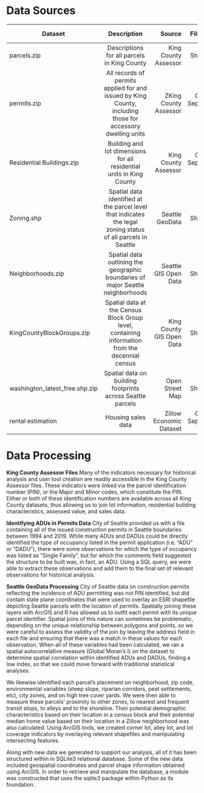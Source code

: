 
# Data Sources


| Dataset      | Description    | Source | File Type | File Size | Indicators |
| ------------- |:-------------:| -----:| ----------: | --------:| ----------:|
| parcels.zip  | Descriptions for all parcels in King County | King County Assessor | Shapefile | 30,016 KB | PIN, lot size, address |
| permits.zip  | All records of permits applied for and issued by King County, including those for accessory dwelling units    | ZKing County Assessor | Comma Separated Values | 15,352 KB | Type of occupancy, state plane coordinates |
| Residential Buildings.zip | Building and lot dimensions for all residential units in King County | King County Assessor | Comma Separated Values | 24,077 KB | Characteristics of residential dwelling and some accessory structures |
| Zoning.shp | Spatial data identified at the parcel level that indicates the legal zoning status of all parcels in Seattle | Seattle GeoData | Shapefile | | Zoning Characteristics, Shoreline locations |
| Neighborhoods.zip | Spatial data outlining the geographic boundaries of major Seattle neighborhoods | Seattle GIS Open Data | Shapefile | | Neighborhoods and subneighborhoods |
| KingCountyBlockGroups.zip | Spatial data at the Census Block Group level, containing information from the decennial census | King County GIS Open Data | Shapefile | 2 MB | Total population, median household income |
| washington_latest_free.shp.zip | Spatial data on building footprints across Seattle parcels | Open Street Map | Shapefile | 247 MB | Building footprint | 
| rental estimation | Housing sales data | Zillow Economic Dataset | Comma Separated Values |  | Median rent

Data Processing
===============

**King County Assessor Files**
Many of the indicators necessary for historical analysis and user tool creation are readily accessible in the King County Assessor files.  These indicators were linked via the parcel identification number (PIN), or the Major and Minor codes, which constitute the PIN.  Either or both of these identification numbers are available across all King County datasets, thus allowing us to join lot information, residential building characteristics, assessed value, and sales data.

**Identifying ADUs in Permits Data**
City of Seattle provided us with a file containing all of the issued construction permits in Seattle boundaries between 1994 and 2019.  While many ADUs and DADUs could be directly identified the type of occupancy listed in the permit application (i.e. “ADU” or “DADU”), there were some observations for which the type of occupancy was listed as “Single Family”, but for which the comments field suggested the structure to be built was, in fact, an ADU.  Using a SQL query, we were able to extract these observations and add them to the final set of relevant observations for historical analysis. 

**Seattle GeoData Processing**
City of Seattle data on construction permits reflecting the incidence of ADU permitting was not PIN identified, but did contain state plane coordinates that were used to overlay an ESRI shapefile depicting Seattle parcels with the location of permits.  Spatially joining these layers with ArcGIS and R has allowed us to outfit each permit with its unique parcel identifier.  Spatial joins of this nature can sometimes be problematic, depending on the unique relationship between polygons and points, so we were careful to assess the validity of the join by leaving the address field in each file and ensuring that there was a match in these values for each observation.  When all of these variables had been calculated, we ran a spatial autocorrelative measure (Global Moran’s I) on the dataset to determine spatial correlation within identified ADUs and DADUs, finding a low index, so that we could move forward with traditional statistical analyses.

We likewise identified each parcel’s placement on neighborhood, zip code, environmental variables (steep slope, riparian corridors, peat settlements, etc), city zones, and on high tree cover yards. We were then able to measure these parcels’ proximity to other zones, to nearest and frequent transit stops, to alleys and to the shoreline. Their potential demographic characteristics based on their location in a census block and their potential median home value based on their location in a Zillow neighborhood was also calculated. Using ArcGIS tools, we created corner lot, alley lot, and lot coverage indicators by overlaying relevant shapefiles and manipulating intersecting features.

Along with new data we generated to support our analysis, all of it has been structured within in SQLite3 relational database. Some of the new data included geospatial coordinates and parcel shape information obtained using ArcGIS. In order to retrieve and manipulate the database, a module was constructed that uses the sqlite3 package within Python as its foundation. 
